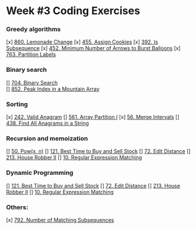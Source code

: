 # Week #3 Coding Exercises

### Greedy algorithms
[x]      [860. Lemonade Change](https://leetcode.com/problems/lemonade-change)
[x]      [455. Assign Cookies](https://leetcode.com/problems/assign-cookies/description/)
[x]      [392. Is Subsequence](https://leetcode.com/problems/is-subsequence/description/)
[x]      [452. Minimum Number of Arrows to Burst Balloons](https://leetcode.com/problems/minimum-number-of-arrows-to-burst-balloons/)
[x]      [763. Partition Labels](https://leetcode.com/problems/partition-labels/)


### Binary search
[]      [704. Binary Search](https://leetcode.com/problems/binary-search/description/)      
[]      [852. Peak Index in a Mountain Array](https://leetcode.com/problems/peak-index-in-a-mountain-array/description/)      


### Sorting
[x]      [242. Valid Anagram](https://leetcode.com/problems/valid-anagram/description/)
[]      [561. Array Partition I](https://leetcode.com/problems/array-partition-i/description/)
[x]      [56. Merge Intervals](https://leetcode.com/problems/merge-intervals/)
[]      [438. Find All Anagrams in a String](https://leetcode.com/problems/find-all-anagrams-in-a-string/description/)


### Recursion and memoization
[]      [50. Pow(x, n)](https://leetcode.com/problems/powx-n/description/)
[]      [121. Best Time to Buy and Sell Stock](https://leetcode.com/problems/best-time-to-buy-and-sell-stock/description/)
[]      [72. Edit Distance](https://leetcode.com/problems/edit-distance/description/)
[]      [213. House Robber II](https://leetcode.com/problems/house-robber-ii/description/)
[]      [10. Regular Expression Matching](https://leetcode.com/problems/regular-expression-matching/)


### Dynamic Programming
[]      [121. Best Time to Buy and Sell Stock](https://leetcode.com/problems/best-time-to-buy-and-sell-stock/description/)
[]      [72. Edit Distance](https://leetcode.com/problems/edit-distance/description/)
[]      [213. House Robber II](https://leetcode.com/problems/house-robber-ii/description/)
[]      [10. Regular Expression Matching](https://leetcode.com/problems/regular-expression-matching/)


### Others:
[x]      [792. Number of Matching Subsequences](https://leetcode.com/problems/number-of-matching-subsequences/)
